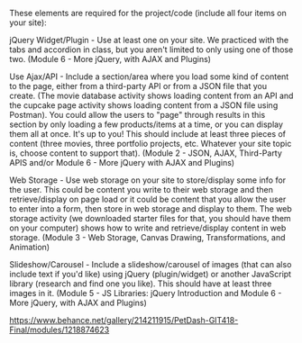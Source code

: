 These elements are required for the project/code (include all four items on your site):

jQuery Widget/Plugin - Use at least one on your site. We practiced with the tabs and accordion in class, but you aren't limited to only using one of those two. (Module 6 - More jQuery, with AJAX and Plugins)

Use Ajax/API - Include a section/area where you load some kind of content to the page, either from a third-party API or from a JSON file that you create. (The movie database activity shows loading content from an API and the cupcake page activity shows loading content from a JSON file using Postman). You could allow the users to "page" through results in this section by only loading a few products/items at a time, or you can display them all at once. It's up to you! This should include at least three pieces of content (three movies, three portfolio projects, etc. Whatever your site topic is, choose content to support that). (Module 2 - JSON, AJAX, Third-Party APIS and/or Module 6 - More jQuery with AJAX and Plugins)

Web Storage - Use web storage on your site to store/display some info for the user. This could be content you write to their web storage and then retrieve/display on page load or it could be content that you allow the user to enter into a form, then store in web storage and display to them. The web storage activity (we downloaded starter files for that, you should have them on your computer) shows how to write and retrieve/display content in web storage. (Module 3 - Web Storage, Canvas Drawing, Transformations, and Animation)

Slideshow/Carousel - Include a slideshow/carousel of images (that can also include text if you'd like) using jQuery (plugin/widget) or another JavaScript library (research and find one you like). This should have at least three images in it. (Module 5 - JS Libraries: jQuery Introduction and Module 6 - More jQuery, with AJAX and Plugins)

https://www.behance.net/gallery/214211915/PetDash-GIT418-Final/modules/1218874623
